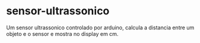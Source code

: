 # sensor-ultrassonico
Um sensor ultrassonico controlado por arduino, calcula a distancia entre um objeto e o sensor e mostra no display em cm.
